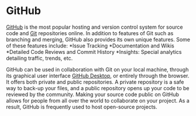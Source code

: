 # GitHub

[GitHub](https://github.com/) is the most popular hosting and version control system for source code and [Git](/Git.md/) repositories online. In addition to features of Git such as branching and merging, GitHub also provides its own unique features. Some of these features include:
*Issue Tracking
*Documentation and Wikis
*Detailed Code Reviews and Commit History
*Insights: Special analytics detailing traffic, trends, etc.

GitHub can be used in collaboration with Git on your local machine, through its graphical user interface [GitHub Desktop]( https://desktop.github.com/), or entirely through the browser. It offers both private and public repositories. A private repository is a safe way to back-up your files, and a public repository opens up your code to be reviewed by the community. Making your source code public on GitHub allows for people from all over the world to collaborate on your project. As a result, GitHub is frequently used to host open-source projects.
